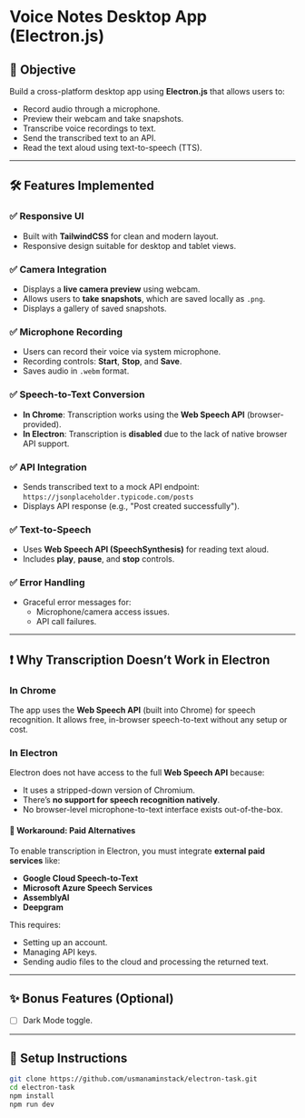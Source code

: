 # Voice Notes Desktop App (Electron.js)

## 📌 Objective

Build a cross-platform desktop app using **Electron.js** that allows users to:
- Record audio through a microphone.
- Preview their webcam and take snapshots.
- Transcribe voice recordings to text.
- Send the transcribed text to an API.
- Read the text aloud using text-to-speech (TTS).

---

## 🛠 Features Implemented

### ✅ Responsive UI
- Built with **TailwindCSS** for clean and modern layout.
- Responsive design suitable for desktop and tablet views.

### ✅ Camera Integration
- Displays a **live camera preview** using webcam.
- Allows users to **take snapshots**, which are saved locally as `.png`.
- Displays a gallery of saved snapshots.

### ✅ Microphone Recording
- Users can record their voice via system microphone.
- Recording controls: **Start**, **Stop**, and **Save**.
- Saves audio in `.webm` format.

### ✅ Speech-to-Text Conversion
- **In Chrome**: Transcription works using the **Web Speech API** (browser-provided).
- **In Electron**: Transcription is **disabled** due to the lack of native browser API support.

### ✅ API Integration
- Sends transcribed text to a mock API endpoint:  
  `https://jsonplaceholder.typicode.com/posts`
- Displays API response (e.g., "Post created successfully").

### ✅ Text-to-Speech
- Uses **Web Speech API (SpeechSynthesis)** for reading text aloud.
- Includes **play**, **pause**, and **stop** controls.

### ✅ Error Handling
- Graceful error messages for:
  - Microphone/camera access issues.
  - API call failures.

---

## ❗ Why Transcription Doesn’t Work in Electron

### In Chrome
The app uses the **Web Speech API** (built into Chrome) for speech recognition. It allows free, in-browser speech-to-text without any setup or cost.

### In Electron
Electron does not have access to the full **Web Speech API** because:
- It uses a stripped-down version of Chromium.
- There’s **no support for speech recognition natively**.
- No browser-level microphone-to-text interface exists out-of-the-box.

#### 🧩 Workaround: Paid Alternatives
To enable transcription in Electron, you must integrate **external paid services** like:
- **Google Cloud Speech-to-Text**
- **Microsoft Azure Speech Services**
- **AssemblyAI**
- **Deepgram**

This requires:
- Setting up an account.
- Managing API keys.
- Sending audio files to the cloud and processing the returned text.

---

## ✨ Bonus Features (Optional)
- [ ] Dark Mode toggle.

---


## 🚀 Setup Instructions

```bash
git clone https://github.com/usmanaminstack/electron-task.git
cd electron-task
npm install
npm run dev
